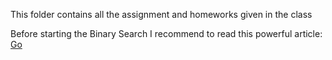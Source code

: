 This folder contains all the assignment and homeworks given in the class

Before starting the Binary Search I recommend to read this powerful article: 
<a href="https://www.topcoder.com/community/competitive-programming/tutorials/binary-search" target="_blank">Go</a> 
